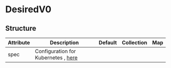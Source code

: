 # DesiredV0 
 

## Structure 
 

| Attribute | Description                                         | Default | Collection | Map  |
| --------- | --------------------------------------------------- | ------- | ---------- | ---  |
| spec      | Configuration for Kubernetes , [here](Spec/Spec.md) |         |            |      |